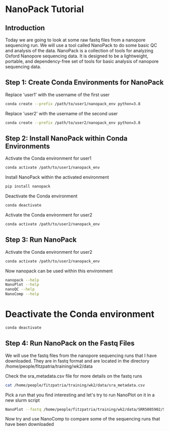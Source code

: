 # NanoPack Tutorial

## Introduction
Today we are going to look at some raw fastq files from a nanopore sequencing run. 
We will use a tool called NanoPack to do some basic QC and analysis of the data. 
NanoPack is a collection of tools for analyzing Oxford Nanopore sequencing data. 
It is designed to be a lightweight, portable, and dependency-free set of tools for basic analysis of nanopore sequencing data. 

## Step 1: Create Conda Environments for NanoPack
Replace 'user1' with the username of the first user
```bash
conda create --prefix /path/to/user1/nanopack_env python=3.8
```

Replace 'user2' with the username of the second user
```bash
conda create --prefix /path/to/user2/nanopack_env python=3.8
```

## Step 2: Install NanoPack within Conda Environments
Activate the Conda environment for user1
```bash
conda activate /path/to/user1/nanopack_env
```
Install NanoPack within the activated environment
```bash
pip install nanopack
```
Deactivate the Conda environment
```bash
conda deactivate
```
Activate the Conda environment for user2
```bash
conda activate /path/to/user2/nanopack_env
```

## Step 3: Run NanoPack
Activate the Conda environment for user2
```bash
conda activate /path/to/user2/nanopack_env
```

Now nanopack can be used within this environment
```bash
nanopack --help
NanoPlot --help
nanoQC --help
NanoComp --help
```

# Deactivate the Conda environment
```bash
conda deactivate
```

## Step 4: Run NanoPack on the Fastq Files
We will use the fastq files from the nanopore sequencing runs that I have downloaded. They are in fastq format
and are located in the directory /home/people/fitzpatria/training/wk2/data

Check the sra_metadata.csv file for more details on the fastq runs
```bash
cat /home/people/fitzpatria/training/wk2/data/sra_metadata.csv
```

Pick a run that you find interesting and let's try to run NanoPlot on it in a new slurm script
```bash
NanoPlot --fastq /home/people/fitzpatria/training/wk2/data/SRR5085902/SRR5085902.fastq --outdir /home/people/fitzpatria/training/wk2/data/SRR5085902
```

Now try and use NanoComp to compare some of the sequencing runs that have been downloaded
